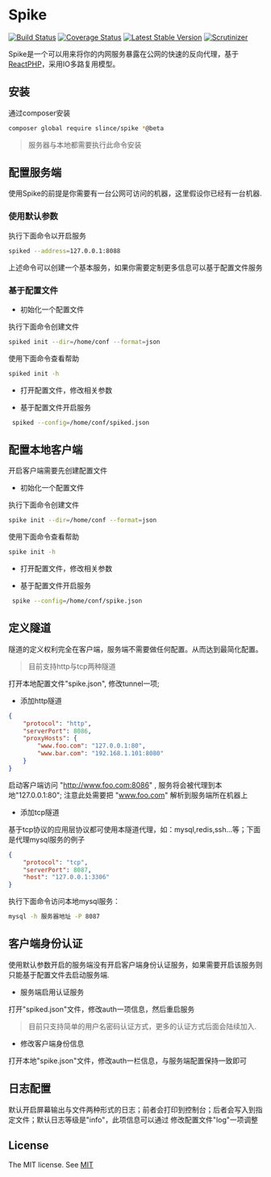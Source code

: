 # Spike

[![Build Status](https://img.shields.io/travis/slince/spike/master.svg?style=flat-square)](https://travis-ci.org/slince/spike)
[![Coverage Status](https://img.shields.io/codecov/c/github/slince/spike.svg?style=flat-square)](https://codecov.io/github/slince/spike)
[![Latest Stable Version](https://img.shields.io/packagist/v/slince/spike.svg?style=flat-square&label=stable)](https://packagist.org/packages/slince/spike)
[![Scrutinizer](https://img.shields.io/scrutinizer/g/slince/spike.svg?style=flat-square)](https://scrutinizer-ci.com/g/slince/spike/?branch=master)

Spike是一个可以用来将你的内网服务暴露在公网的快速的反向代理，基于[ReactPHP](https://github.com/reactphp)，采用IO多路复用模型。

## 安装

通过composer安装

```bash
composer global require slince/spike *@beta
```

> 服务器与本地都需要执行此命令安装


## 配置服务端

使用Spike的前提是你需要有一台公网可访问的机器，这里假设你已经有一台机器.

### 使用默认参数

执行下面命令以开启服务

```bash
spiked --address=127.0.0.1:8088
```
上述命令可以创建一个基本服务，如果你需要定制更多信息可以基于配置文件服务


### 基于配置文件

- 初始化一个配置文件 

执行下面命令创建文件

```bash
spiked init --dir=/home/conf --format=json
```

使用下面命令查看帮助

```bash
spiked init -h
```

- 打开配置文件，修改相关参数

- 基于配置文件开启服务
 
```bash
 spiked --config=/home/conf/spiked.json
```

## 配置本地客户端

开启客户端需要先创建配置文件

- 初始化一个配置文件 

执行下面命令创建文件

```bash
spike init --dir=/home/conf --format=json
```

使用下面命令查看帮助

```bash
spike init -h
```

- 打开配置文件，修改相关参数

- 基于配置文件开启服务
 
```bash
 spike --config=/home/conf/spike.json
```


## 定义隧道

隧道的定义权利完全在客户端，服务端不需要做任何配置。从而达到最简化配置。

> 目前支持http与tcp两种隧道

打开本地配置文件"spike.json", 修改tunnel一项;

- 添加http隧道

```json
{
    "protocol": "http",
    "serverPort": 8086,
    "proxyHosts": {
        "www.foo.com": "127.0.0.1:80",
        "www.bar.com": "192.168.1.101:8080"
    }
}
```
启动客户端访问 "http://www.foo.com:8086" , 服务将会被代理到本地"127.0.0.1:80"; 注意此处需要把 "www.foo.com" 解析到服务端所在机器上

- 添加tcp隧道

基于tcp协议的应用层协议都可使用本隧道代理，如：mysql,redis,ssh...等；下面是代理mysql服务的例子

```json
{
    "protocol": "tcp",
    "serverPort": 8087,
    "host": "127.0.0.1:3306"
}
```
执行下面命令访问本地mysql服务：

```bash
mysql -h 服务器地址 -P 8087
```

## 客户端身份认证

使用默认参数开启的服务端没有开启客户端身份认证服务，如果需要开启该服务则只能基于配置文件去启动服务端. 

- 服务端启用认证服务

打开"spiked.json"文件，修改auth一项信息，然后重启服务

> 目前只支持简单的用户名密码认证方式，更多的认证方式后面会陆续加入.

- 修改客户端身份信息

打开本地"spike.json"文件，修改auth一栏信息，与服务端配置保持一致即可


## 日志配置

默认开启屏幕输出与文件两种形式的日志；前者会打印到控制台；后者会写入到指定文件；默认日志等级是"info"，此项信息可以通过
修改配置文件"log"一项调整

## License
 
The MIT license. See [MIT](https://opensource.org/licenses/MIT)